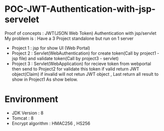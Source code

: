 # POC-JWT-Authentication-with-jsp-servelet
Proof of concepts : JWT(JSON Web Token) Authentication with jsp/servlet
My problem is : Have a 3 Project standalone but run on 1 server 
- Project 1 : jsp for show UI (Web Portal)
- Project 2 : Servlet(WebAuthentication) for create token(Call by project1 - jsp file) and validate token(Call by project3 - servlet)
- Project 3 : Servlet(WebApplication) for recieve token from webportal then send to Project2 for validate this token if valid return JWT object(Claim) if invalid will not retun JWT object , Last return all result to show in Project1 
As show below.

# Environment
- JDK Version : 8 
- Tomcat : 8
- Encrypt algorithm : HMAC256 , HS256
